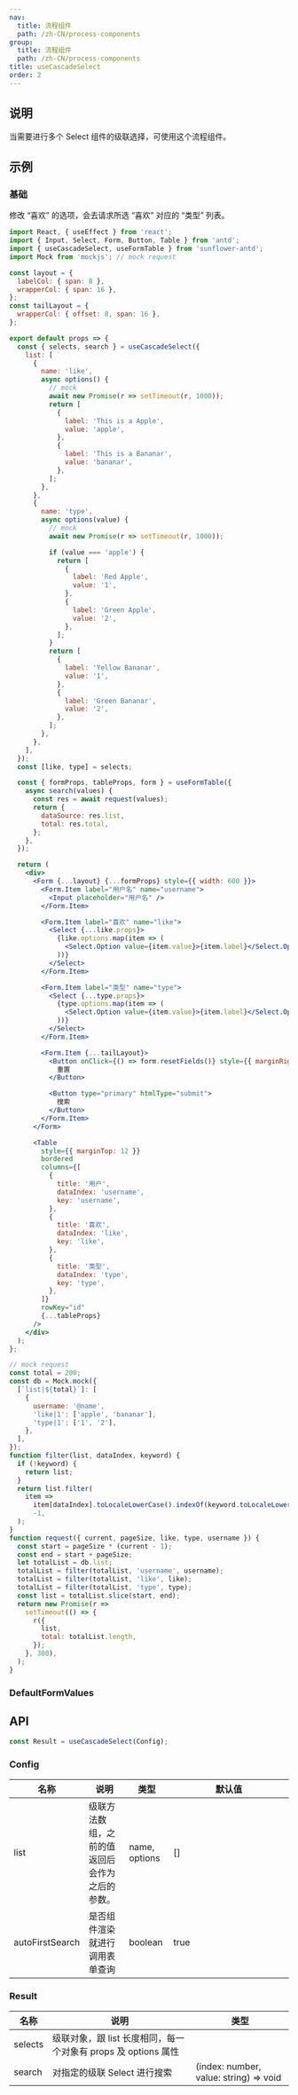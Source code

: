```yaml
---
nav:
  title: 流程组件
  path: /zh-CN/process-components
group:
  title: 流程组件
  path: /zh-CN/process-components
title: useCascadeSelect
order: 2
---
```


## 说明

当需要进行多个 Select 组件的级联选择，可使用这个流程组件。

## 示例

### 基础

修改 “喜欢” 的选项，会去请求所选 “喜欢” 对应的 “类型” 列表。

```jsx
import React, { useEffect } from 'react';
import { Input, Select, Form, Button, Table } from 'antd';
import { useCascadeSelect, useFormTable } from 'sunflower-antd';
import Mock from 'mockjs'; // mock request

const layout = {
  labelCol: { span: 8 },
  wrapperCol: { span: 16 },
};
const tailLayout = {
  wrapperCol: { offset: 8, span: 16 },
};

export default props => {
  const { selects, search } = useCascadeSelect({
    list: [
      {
        name: 'like',
        async options() {
          // mock
          await new Promise(r => setTimeout(r, 1000));
          return [
            {
              label: 'This is a Apple',
              value: 'apple',
            },
            {
              label: 'This is a Bananar',
              value: 'bananar',
            },
          ];
        },
      },
      {
        name: 'type',
        async options(value) {
          // mock
          await new Promise(r => setTimeout(r, 1000));

          if (value === 'apple') {
            return [
              {
                label: 'Red Apple',
                value: '1',
              },
              {
                label: 'Green Apple',
                value: '2',
              },
            ];
          }
          return [
            {
              label: 'Yellow Bananar',
              value: '1',
            },
            {
              label: 'Green Bananar',
              value: '2',
            },
          ];
        },
      },
    ],
  });
  const [like, type] = selects;

  const { formProps, tableProps, form } = useFormTable({
    async search(values) {
      const res = await request(values);
      return {
        dataSource: res.list,
        total: res.total,
      };
    },
  });

  return (
    <div>
      <Form {...layout} {...formProps} style={{ width: 600 }}>
        <Form.Item label="用户名" name="username">
          <Input placeholder="用户名" />
        </Form.Item>

        <Form.Item label="喜欢" name="like">
          <Select {...like.props}>
            {like.options.map(item => (
              <Select.Option value={item.value}>{item.label}</Select.Option>
            ))}
          </Select>
        </Form.Item>

        <Form.Item label="类型" name="type">
          <Select {...type.props}>
            {type.options.map(item => (
              <Select.Option value={item.value}>{item.label}</Select.Option>
            ))}
          </Select>
        </Form.Item>

        <Form.Item {...tailLayout}>
          <Button onClick={() => form.resetFields()} style={{ marginRight: 8 }}>
            重置
          </Button>

          <Button type="primary" htmlType="submit">
            搜索
          </Button>
        </Form.Item>
      </Form>

      <Table
        style={{ marginTop: 12 }}
        bordered
        columns={[
          {
            title: '用户',
            dataIndex: 'username',
            key: 'username',
          },
          {
            title: '喜欢',
            dataIndex: 'like',
            key: 'like',
          },
          {
            title: '类型',
            dataIndex: 'type',
            key: 'type',
          },
        ]}
        rowKey="id"
        {...tableProps}
      />
    </div>
  );
};

// mock request
const total = 200;
const db = Mock.mock({
  [`list|${total}`]: [
    {
      username: '@name',
      'like|1': ['apple', 'bananar'],
      'type|1': ['1', '2'],
    },
  ],
});
function filter(list, dataIndex, keyword) {
  if (!keyword) {
    return list;
  }
  return list.filter(
    item =>
      item[dataIndex].toLocaleLowerCase().indexOf(keyword.toLocaleLowerCase()) >
      -1,
  );
}
function request({ current, pageSize, like, type, username }) {
  const start = pageSize * (current - 1);
  const end = start + pageSize;
  let totalList = db.list;
  totalList = filter(totalList, 'username', username);
  totalList = filter(totalList, 'like', like);
  totalList = filter(totalList, 'type', type);
  const list = totalList.slice(start, end);
  return new Promise(r =>
    setTimeout(() => {
      r({
        list,
        total: totalList.length,
      });
    }, 300),
  );
}
```

### DefaultFormValues

## API

```js
const Result = useCascadeSelect(Config);
```

### Config

<table>
  <thead>
    <tr>
      <th>名称</th>
      <th>说明</th>
      <th>类型</th>
      <th width="200px">默认值</th>
    </tr>
  </thead>
  <tbody>
    <tr>
      <td>list</td>
      <td>级联方法数组，之前的值返回后会作为之后的参数。</td>
      <td>name, options</td>
      <td>[]</td>
    </tr>
    <tr>
      <td>autoFirstSearch</td>
      <td>是否组件渲染就进行调用表单查询</td>
      <td>boolean</td>
      <td>true</td>
    </tr>
  </tbody>
</table>

### Result

<table>
  <thead>
    <tr>
      <th>名称</th>
      <th>说明</th>
      <th>类型</th>
    </tr>
  </thead>
  <tbody>
    <tr>
      <td>selects</td>
      <td>级联对象，跟 list 长度相同，每一个对象有 props 及 options 属性</td>
      <td></td>
    </tr>
    <tr>
      <td>search</td>
      <td>对指定的级联 Select 进行搜索</td>
      <td>(index: number, value: string) => void</td>
    </tr>
  </tbody>
</table>
